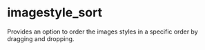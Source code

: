 # imagestyle_sort
Provides an option to order the images styles in a specific order by dragging and dropping.

